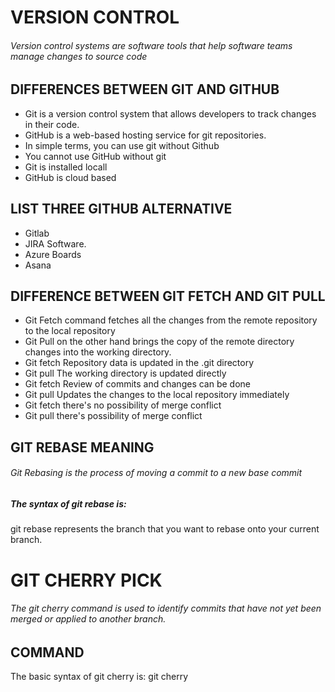 # VERSION CONTROL
######  Version control systems are software tools that help software teams manage changes to source code

## DIFFERENCES BETWEEN GIT AND GITHUB
- Git is a version control system that allows developers to track changes in their code.
- GitHub is a web-based hosting service for git repositories.
- In simple terms, you can use git without Github
- You cannot use GitHub without git
- Git is installed locall
- GitHub is cloud based

## LIST THREE GITHUB ALTERNATIVE
- Gitlab
- JIRA Software.
- Azure Boards
- Asana

## DIFFERENCE BETWEEN GIT FETCH AND GIT PULL
- Git Fetch command fetches all the changes from the remote repository to the local repository
- Git Pull on the other hand brings the copy of the remote directory changes into the working directory.
- Git fetch Repository data is updated in the .git directory
- Git pull The working directory is updated directly
- Git fetch Review of commits and changes can be done
- Git pull Updates the changes to the local repository immediately
- Git fetch there's no possibility of merge conflict
- Git pull there's possibility of merge conflict

## GIT REBASE MEANING 
###### Git Rebasing is the process of moving a commit to a new base commit
##### The syntax of git rebase is:
git rebase <branch>
<branch> represents the branch that you want to rebase onto your current branch.

# GIT CHERRY PICK
###### The git cherry command is used to identify commits that have not yet been merged or applied to another branch.

## COMMAND
The basic syntax of git cherry is:
git cherry <target-branch>